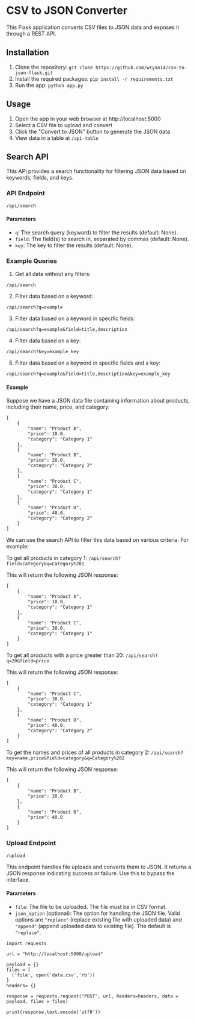 # CSV to JSON Converter

This Flask application converts CSV files to JSON data and exposes it through a REST API.

## Installation

1. Clone the repository: `git clone https://github.com/wryan14/csv-to-json-flask.git`
2. Install the required packages: `pip install -r requirements.txt`
3. Run the app: `python app.py`

## Usage

1. Open the app in your web browser at http://localhost:5000
2. Select a CSV file to upload and convert
3. Click the "Convert to JSON" button to generate the JSON data
4. View data in a table at `/api-table`

## Search API

This API provides a search functionality for filtering JSON data based on keywords, fields, and keys.

### API Endpoint

`/api/search`

#### Parameters

- `q`: The search query (keyword) to filter the results (default: None).
- `field`: The field(s) to search in, separated by commas (default: None).
- `key`: The key to filter the results (default: None).

### Example Queries

1. Get all data without any filters:

`/api/search`


2. Filter data based on a keyword:

`/api/search?q=example`


3. Filter data based on a keyword in specific fields:

`/api/search?q=example&field=title,description`


4. Filter data based on a key:

`/api/search?key=example_key`


5. Filter data based on a keyword in specific fields and a key:

`/api/search?q=example&field=title,description&key=example_key`

#### Example

Suppose we have a JSON data file containing information about products, including their name, price, and category:

```
[
    {
        "name": "Product A",
        "price": 10.0,
        "category": "Category 1"
    },
    {
        "name": "Product B",
        "price": 20.0,
        "category": "Category 2"
    },
    {
        "name": "Product C",
        "price": 30.0,
        "category": "Category 1"
    },
    {
        "name": "Product D",
        "price": 40.0,
        "category": "Category 2"
    }
]
```

We can use the search API to filter this data based on various criteria. For example:

To get all products in category 1:
`/api/search?field=category&q=Category%201`

This will return the following JSON response:


```
[
    {
        "name": "Product A",
        "price": 10.0,
        "category": "Category 1"
    },
    {
        "name": "Product C",
        "price": 30.0,
        "category": "Category 1"
    }
]
```

To get all products with a price greater than 20:
`/api/search?q=20&field=price`

This will return the following JSON response:

```
[
    {
        "name": "Product C",
        "price": 30.0,
        "category": "Category 1"
    },
    {
        "name": "Product D",
        "price": 40.0,
        "category": "Category 2"
    }
]
```

To get the names and prices of all products in category 2:
`/api/search?key=name,price&field=category&q=Category%202`

This will return the following JSON response:

```
[
    {
        "name": "Product B",
        "price": 20.0
    },
    {
        "name": "Product D",
        "price": 40.0
    }
]
```

### Upload Endpoint

`/upload`

This endpoint handles file uploads and converts them to JSON. It returns a JSON response indicating success or failure. Use this to bypass the interface. 

#### Parameters
- `file`: The file to be uploaded. The file must be in CSV format.
- `json_option` (optional): The option for handling the JSON file. Valid options are `"replace"` (replace existing file with uploaded data) and `"append"` (append uploaded data to existing file). The default is `"replace"`.

```
import requests

url = "http://localhost:5000/upload"

payload = {}
files = [
  ('file', open('data.csv','rb'))
]
headers= {}

response = requests.request("POST", url, headers=headers, data = payload, files = files)

print(response.text.encode('utf8'))
```

